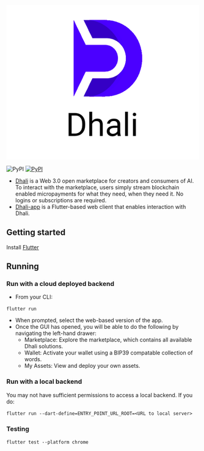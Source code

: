 <p align="center">
  <img src="./assets/images/dhali-logo.png" />
</p>

![PyPI](https://github.com/Dhali-org/Dhali-app/actions/workflows/test.yaml/badge.svg)
[![PyPI](https://github.com/Dhali-org/Dhali-app/actions/workflows/firebase-hosting-merge.yml/badge.svg)](https://app.dhali.io)

* [Dhali](https://dhali.io) is a Web 3.0 open marketplace for creators and consumers of AI. To interact with the marketplace, users simply stream blockchain enabled micropayments for what they need, when they need it. No logins or subscriptions are required.
* [Dhali-app](https://github.com/Dhali-org/Dhali-app) is a Flutter-based web client that enables interaction with Dhali.

## Getting started

Install [Flutter](https://docs.flutter.dev/get-started/install)

## Running

### Run with a cloud deployed backend

* From your CLI:
```
flutter run
```
* When prompted, select the web-based version of the app.
* Once the GUI has opened, you will be able to do the following by navigating the left-hand drawer:
    * Marketplace: Explore the marketplace, which contains all available Dhali solutions.
    * Wallet: Activate your wallet using a BIP39 compatable collection of words.
    * My Assets: View and deploy your own assets.


### Run with a local backend

You may not have sufficient permissions to access a local backend. If you do:
```
flutter run --dart-define=ENTRY_POINT_URL_ROOT=<URL to local server>
```

### Testing

```
flutter test --platform chrome
```
